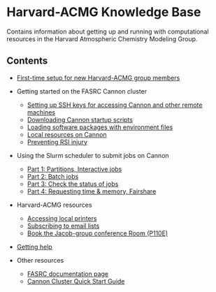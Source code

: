 # Harvard-ACMG Knowledge Base

Contains information about getting up and running with computational resources in the Harvard Atmospheric Chemistry Modeling Group.

## Contents

  - [First-time setup for new Harvard-ACMG group members](first-time-setup.md)

  - Getting started on the FASRC Cannon cluster
    - [Setting up SSH keys for accessing Cannon and other remote machines](setting-up-ssh-keys.md)
    - [Downloading Cannon startup scripts](cannon-startup-scripts.md)
    - [Loading software packages with environment files](cannon-environment-files.md)
    - [Local resources on Cannon](local-resources-on-cannon.md)
    - [Preventing RSI injury](prevent-rsi-injury.md)

  - Using the Slurm scheduler to submit jobs on Cannon
    - [Part 1: Partitions, Interactive jobs](using-slurm-on-cannon-1.md)
    - [Part 2: Batch jobs](using-slurm-on-cannon-2.md)
    - [Part 3: Check the status of jobs](using-slurm-on-cannon-3.md)
    - [Part 4: Requesting time & memory, Fairshare](using-slurm-on-cannon-4.md)
     
  - Harvard-ACMG resources
    - [Accessing local printers](access-local-printers.md)
    - [Subscribing to email lists](email-lists.md)
    - [Book the Jacob-group conference Room (P110E)](book-the-conference-room.md)

  - [Getting help](getting-help.md)

  - Other resources
    - [FASRC documentation page](https://docs.rc.fas.harvard.edu)
    - [Cannon Cluster Quick Start Guide](https://docs.rc.fas.harvard.edu/kb/quickstart-guide/)
    